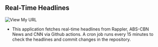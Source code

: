 ## Real-Time Headlines

![View My URL](https://github.com/rsandagon/cron-scheduler-pafy/workflows/View%20My%20URL/badge.svg)

* This application fetches real-time headlines from Rappler, ABS-CBN News and CNN via Github actions. 
A cron job runs every 15 minutes to check the headlines and commit changes in the repository.
